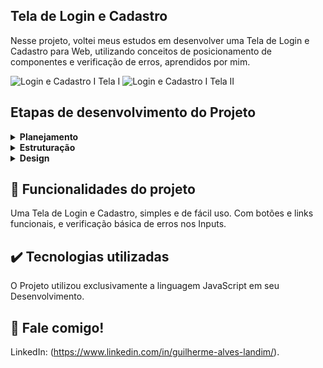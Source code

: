 ## Tela de Login e Cadastro

Nesse projeto, voltei meus estudos em desenvolver uma Tela de Login e Cadastro para Web, utilizando conceitos de posicionamento de componentes e verificação de erros, aprendidos por mim.

![Login e Cadastro I Tela I](https://user-images.githubusercontent.com/79064185/211016393-60c76492-5796-449c-8b5a-b7c2199b8ae9.png)
![Login e Cadastro I Tela II](https://user-images.githubusercontent.com/79064185/211016869-d91e2c8e-006c-428e-8545-510ff2a30e89.png)

## Etapas de desenvolvimento do Projeto

<details>
 <summary><b>Planejamento</b></summary>
   Inicialmente, meu foco foi em estruturar o layout, e posicionar os componentes utilizando conceitos do Flex Box posteriormente com CSS. Após as etapas de estruturação da página, posicionamento e estilização, foquei em tornar as páginas de Login e Cadastro funcionais. 
</details>

<details>
  <summary><b>Estruturação</b></summary>
    A estruturação do Projeto foi feito no VSCode, com as páginas HTML, e o posicionamento dos componentes com CSS.   
</details>

<details>
  <summary><b>Design</b></summary>
    Após a estruturação, finalizei a página, adicionando Cores e estilizando Textos e Bordas.
</details>

## 🔨 Funcionalidades do projeto

Uma Tela de Login e Cadastro, simples e de fácil uso. Com botões e links funcionais, e verificação básica de erros nos Inputs.

## ✔️ Tecnologias utilizadas

O Projeto utilizou exclusivamente a linguagem JavaScript em seu Desenvolvimento.

## 💭 Fale comigo!

LinkedIn: (https://www.linkedin.com/in/guilherme-alves-landim/).
